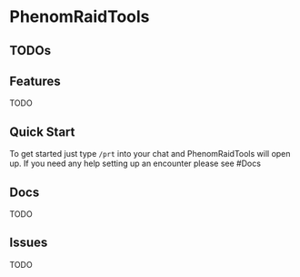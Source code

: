 # PhenomRaidTools

## TODOs

## Features
TODO

## Quick Start
To get started just type `/prt` into your chat and PhenomRaidTools will open up. If you need any help setting up an encounter please see #Docs


## Docs
TODO

## Issues
TODO